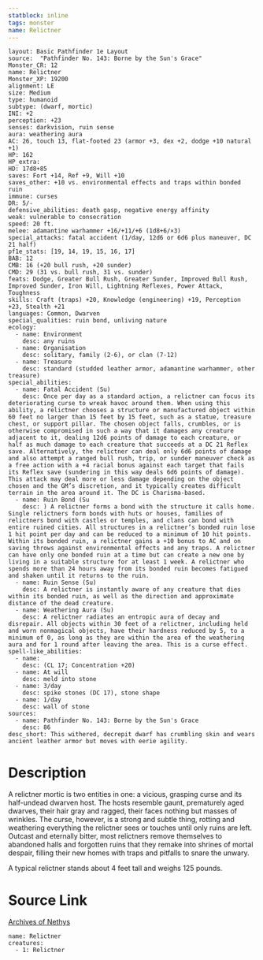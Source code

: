```yaml
---
statblock: inline
tags: monster
name: Relictner
---
```

```statblock
layout: Basic Pathfinder 1e Layout
source:  "Pathfinder No. 143: Borne by the Sun's Grace"
Monster_CR: 12
name: Relictner
Monster_XP: 19200
alignment: LE
size: Medium
type: humanoid
subtype: (dwarf, mortic)
INI: +2
perception: +23
senses: darkvision, ruin sense
aura: weathering aura
AC: 26, touch 13, flat-footed 23 (armor +3, dex +2, dodge +10 natural +1)
HP: 162
HP_extra: 
HD: 17d8+85
saves: Fort +14, Ref +9, Will +10
saves_other: +10 vs. environmental effects and traps within bonded ruin
immune: curses
DR: 5/-
defensive_abilities: death gasp, negative energy affinity
weak: vulnerable to consecration
speed: 20 ft.
melee: adamantine warhammer +16/+11/+6 (1d8+6/×3)
special_attacks: fatal accident (1/day, 12d6 or 6d6 plus maneuver, DC 21 half)
pf1e_stats: [19, 14, 19, 15, 16, 17]
BAB: 12
CMB: 16 (+20 bull rush, +20 sunder)
CMD: 29 (31 vs. bull rush, 31 vs. sunder)
feats: Dodge, Greater Bull Rush, Greater Sunder, Improved Bull Rush, Improved Sunder, Iron Will, Lightning Reflexes, Power Attack, Toughness
skills: Craft (traps) +20, Knowledge (engineering) +19, Perception +23, Stealth +21
languages: Common, Dwarven
special_qualities: ruin bond, unliving nature
ecology:
  - name: Environment
    desc: any ruins
  - name: Organisation
    desc: solitary, family (2-6), or clan (7-12)
  - name: Treasure
    desc: standard (studded leather armor, adamantine warhammer, other treasure)
special_abilities:
  - name: Fatal Accident (Su)
    desc: Once per day as a standard action, a relictner can focus its deteriorating curse to wreak havoc around them. When using this ability, a relictner chooses a structure or manufactured object within 60 feet no larger than 15 feet by 15 feet, such as a statue, treasure chest, or support pillar. The chosen object falls, crumbles, or is otherwise compromised in such a way that it damages any creature adjacent to it, dealing 12d6 points of damage to each creature, or half as much damage to each creature that succeeds at a DC 21 Reflex save. Alternatively, the relictner can deal only 6d6 points of damage and also attempt a ranged bull rush, trip, or sunder maneuver check as a free action with a +4 racial bonus against each target that fails its Reflex save (sundering in this way deals 6d6 points of damage). This attack may deal more or less damage depending on the object chosen and the GM’s discretion, and it typically creates difficult terrain in the area around it. The DC is Charisma-based.
  - name: Ruin Bond (Su
    desc: ) A relictner forms a bond with the structure it calls home. Single relictners form bonds with huts or houses, families of relictners bond with castles or temples, and clans can bond with entire ruined cities. All structures in a relictner’s bonded ruin lose 1 hit point per day and can be reduced to a minimum of 10 hit points. Within its bonded ruin, a relictner gains a +10 bonus to AC and on saving throws against environmental effects and any traps. A relictner can have only one bonded ruin at a time but can create a new one by living in a suitable structure for at least 1 week. A relictner who spends more than 24 hours away from its bonded ruin becomes fatigued and shaken until it returns to the ruin.
  - name: Ruin Sense (Su)
    desc: A relictner is instantly aware of any creature that dies within its bonded ruin, as well as the direction and approximate distance of the dead creature.
  - name: Weathering Aura (Su)
    desc: A relictner radiates an entropic aura of decay and disrepair. All objects within 30 feet of a relictner, including held and worn nonmagical objects, have their hardness reduced by 5, to a minimum of 0, as long as they are within the area of the weathering aura and for 1 round after leaving the area. This is a curse effect.
spell-like_abilities:
  - name:
    desc: (CL 17; Concentration +20)
  - name: At will
    desc: meld into stone
  - name: 3/day
    desc: spike stones (DC 17), stone shape
  - name: 1/day
    desc: wall of stone
sources:
  - name: Pathfinder No. 143: Borne by the Sun's Grace
    desc: 86
desc_short: This withered, decrepit dwarf has crumbling skin and wears ancient leather armor but moves with eerie agility.
```
# Description
A relictner mortic is two entities in one: a vicious, grasping curse and its half-undead dwarven host. The hosts resemble gaunt, prematurely aged dwarves, their hair gray and ragged, their faces nothing but masses of wrinkles. The curse, however, is a strong and subtle thing, rotting and weathering everything the relictner sees or touches until only ruins are left. Outcast and eternally bitter, most relictners remove themselves to abandoned halls and forgotten ruins that they remake into shrines of mortal despair, filling their new homes with traps and pitfalls to snare the unwary.

 A typical relictner stands about 4 feet tall and weighs 125 pounds.
# Source Link
[Archives of Nethys](https://aonprd.com/MonsterDisplay.aspx?ItemName=Relictner)
```encounter-table
name: Relictner
creatures:
  - 1: Relictner
```
